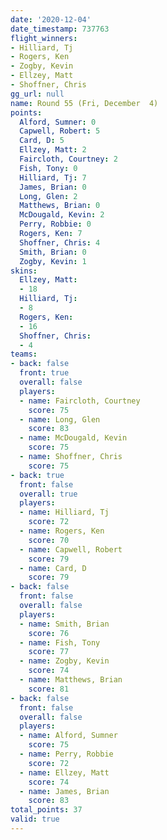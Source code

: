 ```yaml
---
date: '2020-12-04'
date_timestamp: 737763
flight_winners:
- Hilliard, Tj
- Rogers, Ken
- Zogby, Kevin
- Ellzey, Matt
- Shoffner, Chris
gg_url: null
name: Round 55 (Fri, December  4)
points:
  Alford, Sumner: 0
  Capwell, Robert: 5
  Card, D: 5
  Ellzey, Matt: 2
  Faircloth, Courtney: 2
  Fish, Tony: 0
  Hilliard, Tj: 7
  James, Brian: 0
  Long, Glen: 2
  Matthews, Brian: 0
  McDougald, Kevin: 2
  Perry, Robbie: 0
  Rogers, Ken: 7
  Shoffner, Chris: 4
  Smith, Brian: 0
  Zogby, Kevin: 1
skins:
  Ellzey, Matt:
  - 18
  Hilliard, Tj:
  - 8
  Rogers, Ken:
  - 16
  Shoffner, Chris:
  - 4
teams:
- back: false
  front: true
  overall: false
  players:
  - name: Faircloth, Courtney
    score: 75
  - name: Long, Glen
    score: 83
  - name: McDougald, Kevin
    score: 75
  - name: Shoffner, Chris
    score: 75
- back: true
  front: false
  overall: true
  players:
  - name: Hilliard, Tj
    score: 72
  - name: Rogers, Ken
    score: 70
  - name: Capwell, Robert
    score: 79
  - name: Card, D
    score: 79
- back: false
  front: false
  overall: false
  players:
  - name: Smith, Brian
    score: 76
  - name: Fish, Tony
    score: 77
  - name: Zogby, Kevin
    score: 74
  - name: Matthews, Brian
    score: 81
- back: false
  front: false
  overall: false
  players:
  - name: Alford, Sumner
    score: 75
  - name: Perry, Robbie
    score: 72
  - name: Ellzey, Matt
    score: 74
  - name: James, Brian
    score: 83
total_points: 37
valid: true
---
```


